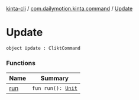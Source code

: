 [kinta-cli](../../index.md) / [com.dailymotion.kinta.command](../index.md) / [Update](./index.md)

# Update

`object Update : CliktCommand`

### Functions

| Name | Summary |
|---|---|
| [run](run.md) | `fun run(): `[`Unit`](https://kotlinlang.org/api/latest/jvm/stdlib/kotlin/-unit/index.html) |
